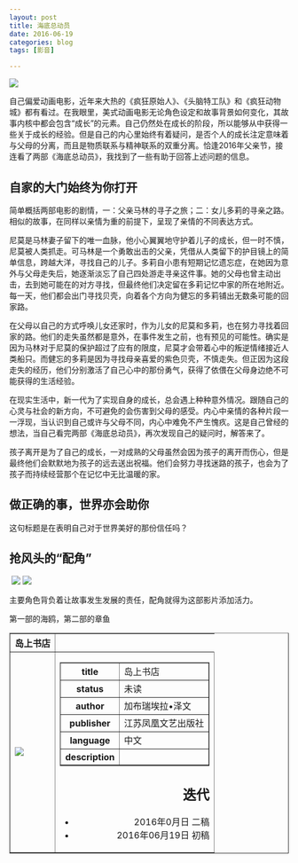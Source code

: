 ```yaml
---
layout: post
title: 海底总动员
date: 2016-06-19
categories: blog
tags: [影音]

---
```


![](http://img31.mtime.cn/pi/2016/06/14/170553.78477594_1000X1000.jpg)

自己偏爱动画电影，近年来大热的《疯狂原始人》、《头脑特工队》和《疯狂动物城》都有看过。在我眼里，美式动画电影无论角色设定和故事背景如何变化，其故事内核中都会包含“成长”的元素。自己仍然处在成长的阶段，所以能够从中获得一些关于成长的经验。但是自己的内心里始终有着疑问，是否个人的成长注定意味着与父母的分离，而且是物质联系与精神联系的双重分离。恰逢2016年父亲节，接连看了两部《海底总动员》，我找到了一些有助于回答上述问题的信息。

## 自家的大门始终为你打开

简单概括两部电影的剧情，一：父亲马林的寻子之旅；二：女儿多莉的寻亲之路。相似的故事，在同样以亲情为重的前提下，呈现了亲情的不同表达方式。

尼莫是马林妻子留下的唯一血脉，他小心翼翼地守护着儿子的成长，但一时不慎，尼莫被人类抓走。可马林是一个勇敢出击的父亲，凭借从人类留下的护目镜上的简单信息，跨越大洋，寻找自己的儿子。多莉自小患有短期记忆遗忘症，在她因为意外与父母走失后，她逐渐淡忘了自己四处游走寻亲这件事。她的父母也曾主动出击，去到她可能在的对方寻找，但最终他们决定留在多莉记忆中家的所在地附近。每一天，他们都会出门寻找贝壳，向着各个方向为健忘的多莉铺出无数条可能的回家路。

在父母以自己的方式呼唤儿女还家时，作为儿女的尼莫和多莉，也在努力寻找着回家的路。他们的走失虽然都是意外，在事件发生之前，也有预见的可能性。确实是因为马林对于尼莫的保护超过了应有的限度，尼莫才会带着心中的叛逆情绪接近人类船只。而健忘的多莉是因为寻找母亲喜爱的紫色贝壳，不慎走失。但正因为这段走失的经历，他们分别激活了自己心中的那份勇气，获得了依偎在父母身边绝不可能获得的生活经验。

在现实生活中，新一代为了实现自身的成长，总会遇上种种意外情况。跟随自己的心灵与社会的新方向，不可避免的会伤害到父母的感受。内心中亲情的各种片段一一浮现，当认识到自己或许与父母不同，内心中难免不产生愧疚。这是自己曾经的想法，当自己看完两部《海底总动员》，再次发现自己的疑问时，解答来了。

孩子离开是为了自己的成长，一对成熟的父母虽然会因为孩子的离开而伤心，但是最终他们会默默地为孩子的远去送出祝福。他们会努力寻找迷路的孩子，也会为了孩子而持续经营那个在记忆中无比温暖的家。

## 做正确的事，世界亦会助你

这句标题是在表明自己对于世界美好的那份信任吗？

## 抢风头的“配角”



​                                 ![](http://img31.mtime.cn/pi/2014/03/07/084506.16657320_220X220.jpg)                        ![](http://img31.mtime.cn/pi/2016/05/25/093004.52824253_220X220.jpg)

主要角色背负着让故事发生发展的责任，配角就得为这部影片添加活力。

第一部的海鸥，第二部的章鱼

<html>

<body>

<table   border="1" >

<tr>

<th align="left">岛上书店</th>

</tr>

<td>

<img src = "https://images-cn.ssl-images-amazon.com/images/I/516miTaSDZL._AA160_.jpg">

<td align="right">

<table border="1">



<th>title</th>

<td>岛上书店</td>



<tr>

<th>status</th>

<td>未读</td>



<tr>

<th>author</th>

<td>加布瑞埃拉•泽文</td>

</tr>

<th>publisher</th>

<td>江苏凤凰文艺出版社</td>

</tr>

<tr>

<th>language</th>

<td>中文</td>

</tr>

<th>description</th>

<td> 



</td>

</table>





## 迭代

* 2016年0月日 二稿
* 2016年06月19日 初稿